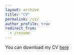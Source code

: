 ```yaml
---
layout: archive
title: "CV"
permalink: /cv/
author_profile: true
redirect_from:
  - /resume
---
```


You can download my CV <a href="/files/acmert_cv.pdf">here</a>
